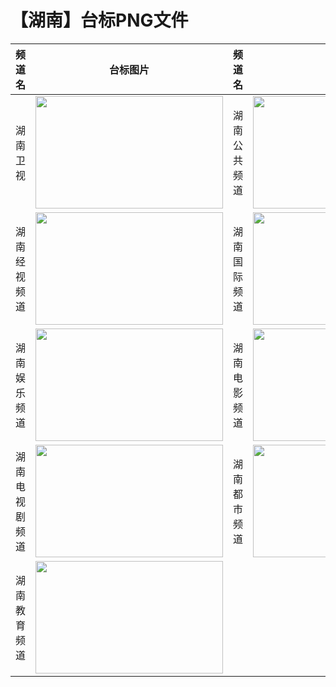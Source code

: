 # 【湖南】台标PNG文件
|频道名|台标图片|频道名|台标图片|
|:---|:---:|:---|:---:|
|湖南卫视|<img src="https://raw.githubusercontent.com/wanglindl/TVLogo/main/img/Hunan.png" width="300" height="180">|湖南公共频道|<img src="https://raw.githubusercontent.com/wanglindl/TVLogo/main/img/Hunan1.png" width="300" height="180">|
|湖南经视频道|<img src="https://raw.githubusercontent.com/wanglindl/TVLogo/main/img/Hunan2.png" width="300" height="180">|湖南国际频道|<img src="https://raw.githubusercontent.com/wanglindl/TVLogo/main/img/Hunan3.png" width="300" height="180">|
|湖南娱乐频道|<img src="https://raw.githubusercontent.com/wanglindl/TVLogo/main/img/Hunan4.png" width="300" height="180">|湖南电影频道|<img src="https://raw.githubusercontent.com/wanglindl/TVLogo/main/img/Hunan5.png" width="300" height="180">|
|湖南电视剧频道|<img src="https://raw.githubusercontent.com/wanglindl/TVLogo/main/img/Hunan6.png" width="300" height="180">|湖南都市频道|<img src="https://raw.githubusercontent.com/wanglindl/TVLogo/main/img/Hunan7.png" width="300" height="180">|
|湖南教育频道|<img src="https://raw.githubusercontent.com/wanglindl/TVLogo/main/img/Hunan8.png" width="300" height="180">|
